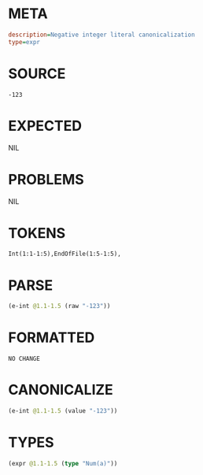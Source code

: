 # META
~~~ini
description=Negative integer literal canonicalization
type=expr
~~~
# SOURCE
~~~roc
-123
~~~
# EXPECTED
NIL
# PROBLEMS
NIL
# TOKENS
~~~zig
Int(1:1-1:5),EndOfFile(1:5-1:5),
~~~
# PARSE
~~~clojure
(e-int @1.1-1.5 (raw "-123"))
~~~
# FORMATTED
~~~roc
NO CHANGE
~~~
# CANONICALIZE
~~~clojure
(e-int @1.1-1.5 (value "-123"))
~~~
# TYPES
~~~clojure
(expr @1.1-1.5 (type "Num(a)"))
~~~
